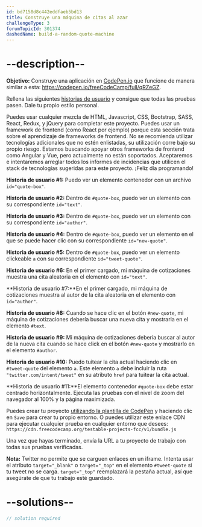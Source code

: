 ```yaml
---
id: bd7158d8c442eddfaeb5bd13
title: Construye una máquina de citas al azar
challengeType: 3
forumTopicId: 301374
dashedName: build-a-random-quote-machine
---
```


# --description--

**Objetivo:** Construye una aplicación en [CodePen.io](https://codepen.io) que funcione de manera similar a esta: <https://codepen.io/freeCodeCamp/full/qRZeGZ>.

Rellena las siguientes [historias de usuario](https://en.wikipedia.org/wiki/User_story) y consigue que todas las pruebas pasen. Dale tu propio estilo personal.

Puedes usar cualquier mezcla de HTML, Javascript, CSS, Bootstrap, SASS, React, Redux, y jQuery para completar este proyecto. Puedes usar un framework de frontend (como React por ejemplo) porque esta sección trata sobre el aprendizaje de frameworks de frontend. No se recomienda utilizar tecnologías adicionales que no estén enlistadas, su utilización corre bajo su propio riesgo. Estamos buscando apoyar otros frameworks de frontend como Angular y Vue, pero actualmente no están soportados. Aceptaremos e intentaremos arreglar todos los informes de incidencias que utilicen el stack de tecnologías sugeridas para este proyecto. ¡Feliz día programando!

**Historia de usuario #1:** Puedo ver un elemento contenedor con un archivo `id="quote-box"`.

**Historia de usuario #2:** Dentro de `#quote-box`, puedo ver un elemento con su correspondiente `id="text"`.

**Historia de usuario #3:** Dentro de `#quote-box`, puedo ver un elemento con su correspondiente `id="author"`.

**Historia de usuario #4:** Dentro de `#quote-box`, puedo ver un elemento en el que se puede hacer clic con su correspondiente `id="new-quote"`.

**Historia de usuario #5:** Dentro de `#quote-box`, puedo ver un elemento clickeable `a` con su correspondiente `id="tweet-quote"`.

**Historia de usuario #6:** En el primer cargado, mi máquina de cotizaciones muestra una cita aleatoria en el elemento con `id="text"`.

**Historia de usuario #7:**En el primer cargado, mi máquina de cotizaciones muestra al autor de la cita aleatoria en el elemento con `id="author"`.

**Historia de usuario #8:** Cuando se hace clic en el botón `#new-quote`, mi máquina de cotizaciones debería buscar una nueva cita y mostrarla en el elemento `#text`.

**Historia de usuario #9:** Mi máquina de cotizaciones debería buscar al autor de la nueva cita cuando se hace click en el botón `#new-quote` y mostrarlo en el elemento `#author`.

**Historia de usuario #10:** Puedo tuitear la cita actual haciendo clic en `#tweet-quote` del elemento `a`. Este elemento `a` debe incluir la ruta `"twitter.com/intent/tweet"` en su atributo `href` para tuitear la cita actual.

**Historia de usuario #11:**El elemento contenedor `#quote-box` debe estar centrado horizontalmente. Ejecuta las pruebas con el nivel de zoom del navegador al 100% y la página maximizada.

Puedes crear tu proyecto <a href='https://codepen.io/pen?template=MJjpwO' target='_blank' rel='nofollow'>utilizando la plantilla de CodePen</a> y haciendo clic en `Save` para crear tu propio entorno. O puedes utilizar este enlace CDN para ejecutar cualquier prueba en cualquier entorno que desees: `https://cdn.freecodecamp.org/testable-projects-fcc/v1/bundle.js`

Una vez que hayas terminado, envía la URL a tu proyecto de trabajo con todas sus pruebas verificadas.

**Nota:** Twitter no permite que se carguen enlaces en un iframe. Intenta usar el atributo `target="_blank"` o `target="_top"` en el elemento `#tweet-quote` si tu tweet no se carga. `target="_top"` reemplazará la pestaña actual, así que asegúrate de que tu trabajo esté guardado.

# --solutions--

```js
// solution required
```
